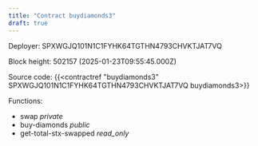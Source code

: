 ```yaml
---
title: "Contract buydiamonds3"
draft: true
---
```

Deployer: SPXWGJQ101N1C1FYHK64TGTHN4793CHVKTJAT7VQ


 



Block height: 502157 (2025-01-23T09:55:45.000Z)

Source code: {{<contractref "buydiamonds3" SPXWGJQ101N1C1FYHK64TGTHN4793CHVKTJAT7VQ buydiamonds3>}}

Functions:

* swap _private_
* buy-diamonds _public_
* get-total-stx-swapped _read_only_
